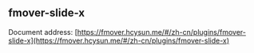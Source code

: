 ## fmover-slide-x

Document address: [https://fmover.hcysun.me/#/zh-cn/plugins/fmover-slide-x](https://fmover.hcysun.me/#/zh-cn/plugins/fmover-slide-x)